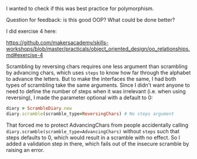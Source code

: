 I wanted to check if this was best practice for polymorphism.

Question for feedback: is this good OOP? What could be done better?

I did exercise 4 here:

https://github.com/makersacademy/skills-workshops/blob/master/practicals/object_oriented_design/oo_relationships.md#exercise-4

Scrambling by reversing chars requires one less argument than scrambling by advancing chars, which uses `steps` to know how far through the alphabet to advance the letters. But to make the interfaces the same, I had both types of scrambling take the same arguments. Since I didn't want anyone to need to define the number of steps when it was irrelevant (i.e. when using reversing), I made the parameter optional with a default to 0:

```ruby
diary = ScrambleDiary.new
diary.scramble(scramble_type=ReversingChars) # No steps argument
```

That forced me to protect AdvancingChars from people accidentally calling `diary.scramble(scramble_type=AdvancingChars)` without `steps` such that steps defaults to 0, which would result in a scramble with no effect. So I added a validation step in there, which fails out of the insecure scramble by raising an error.


